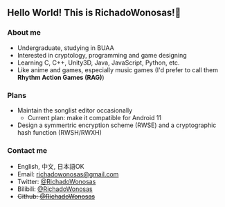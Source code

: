 ## Hello World! This is RichadoWonosas!👋

### About me
- Undergraduate, studying in BUAA
- Interested in cryptology, programming and game designing
- Learning C, C++, Unity3D, Java, JavaScript, Python, etc.
- Like anime and games, especially music games (I'd prefer to call them **Rhythm Action Games (RAG)**)

### Plans
- Maintain the songlist editor occasionally
  - Current plan: make it compatible for Android 11
- Design a symmertric encryption scheme (RWSE) and a cryptographic hash function (RWSH/RWXH) 

### Contact me
- English, 中文, 日本語OK
- Email: [richadowonosas@gmail.com](mailto:richadowonosas@gmail.com)
- Twitter: [@RichadoWonosas](https://twitter.com/RichadoWonosas)
- Bilibili: [@RichadoWonosas](https://space.bilibili.com/6102834)
- <s>Github: [@RichadoWonosas](https://github.com/RichadoWonosas)</s>

<!--
**RichadoWonosas/RichadoWonosas** is a ✨ _special_ ✨ repository because its `README.md` (this file) appears on your GitHub profile.

Here are some ideas to get you started:

- 🔭 I’m currently working on ...
- 🌱 I’m currently learning ...
- 👯 I’m looking to collaborate on ...
- 🤔 I’m looking for help with ...
- 💬 Ask me about ...
- 📫 How to reach me: ...
- 😄 Pronouns: ...
- ⚡ Fun fact: ...
-->

